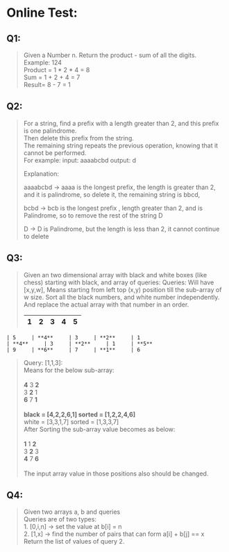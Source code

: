 # Online Test:
 
 ## Q1:
>
> Given a Number n. Return the product - sum of all the digits. <br>
>   Example:
>   124 <br>
>   Product = 1 * 2 * 4  = 8 <br>
>   Sum = 1 + 2 + 4 = 7<br>
>   Result= 8 - 7 = 1

 ## Q2:
>
>For a string, find a prefix with a length greater than 2, and this prefix is one palindrome. <br>
> Then delete this prefix from the string. <br>
> The remaining string repeats the previous operation, knowing that it cannot be performed. <br>
> For example: input: aaaabcbd output: d <br>
> 
> Explanation:
> 
> aaaabcbd -> aaaa is the longest prefix, the length is greater than 2, and it is palindrome, so delete it, the remaining string is bbcd,
> 
> bcbd -> bcb is the longest prefix , length greater than 2, and is Palindrome, so to remove the rest of the string D
> 
> D -> D is Palindrome, but the length is less than 2, it cannot continue to delete
 
 ## Q3:
>  Given an two dimensional array with black and white boxes (like chess) starting with black, and array of queries:
>      Queries: Will have [x,y,w], Means starting from left top (x,y) position till the sub-array of w size.
>          Sort all the black numbers, and white number independently.
>          And replace the actual array with that number in an order.
>
>   | **1** 	| 2 	| **3** 	| 4 	| **5**
>   |---	|---	|---	|---	|---
    | 5 	| **4** 	| 3 	| **2** 	| 1 
    | **4** 	| 3 	| **2** 	| 1 	| **5** 
    | 9 	| **6** 	| 7 	| **1** 	| 6
>
>    Query: [1,1,3]: <br>
>      Means for the below sub-array: <br><br>
>              **4** 3 **2** <br>
>              3 **2** 1 <br>
>              **6** 7 **1** <br> <br>
>              **black = [4,2,2,6,1]  sorted = [1,2,2,4,6]      <br>**
>              white = [3,3,1,7]    sorted = [1,3,3,7]        <br>
>   After Sorting the sub-array value becomes as below: <br> <br>
>              **1** 1 **2** <br>
>              3 **2** 3 <br>
>              **4** 7 **6** <br> <br>
>   The input array value in those positions also should be changed.

 ## Q4:
>Given two arrays a, b and queries <br>
>Queries are of two types: <br>
>     1. [0,i,n]  -> set the value at b[i] = n <br>
>     2. [1,x]    -> find the number of pairs that can form a[i] + b[j] == x <br>
>Return the list of values of query 2.
